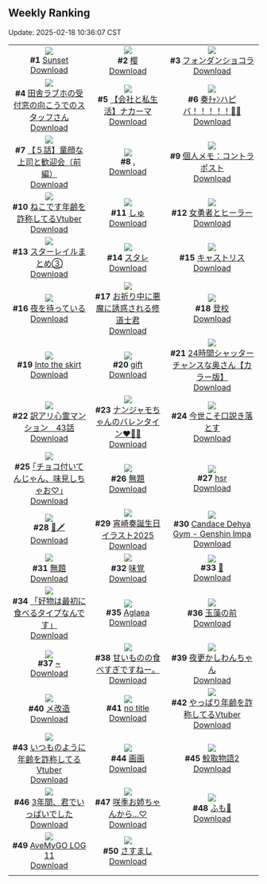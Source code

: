 ## Weekly Ranking
Update: 2025-02-18 10:36:07 CST

|      |      |      |
| :----: | :----: | :----: |
| ![](https://i.pixiv.re/c/240x480/img-master/img/2025/02/11/00/03/49/127109049_p0_master1200.jpg)<br>**#1** [Sunset](https://www.pixiv.net/artworks/127109049)<br>[Download](https://i.pixiv.re/img-original/img/2025/02/11/00/03/49/127109049_p0.jpg) | ![](https://i.pixiv.re/c/240x480/img-master/img/2025/02/11/00/19/28/127109700_p0_master1200.jpg)<br>**#2** [樱](https://www.pixiv.net/artworks/127109700)<br>[Download](https://i.pixiv.re/img-original/img/2025/02/11/00/19/28/127109700_p0.jpg) | ![](https://i.pixiv.re/c/240x480/img-master/img/2025/02/11/20/30/02/127135739_p0_master1200.jpg)<br>**#3** [フォンダンショコラ](https://www.pixiv.net/artworks/127135739)<br>[Download](https://i.pixiv.re/img-original/img/2025/02/11/20/30/02/127135739_p0.png) |
| ![](https://i.pixiv.re/c/240x480/img-master/img/2025/02/11/20/09/49/127135036_p0_master1200.jpg)<br>**#4** [田舎ラブホの受付窓の向こうでのスタッフさん](https://www.pixiv.net/artworks/127135036)<br>[Download](https://i.pixiv.re/img-original/img/2025/02/11/20/09/49/127135036_p0.jpg) | ![](https://i.pixiv.re/c/240x480/img-master/img/2025/02/11/12/00/20/127122096_p0_master1200.jpg)<br>**#5** [【会社と私生活】ナカーマ](https://www.pixiv.net/artworks/127122096)<br>[Download](https://i.pixiv.re/img-original/img/2025/02/11/12/00/20/127122096_p0.jpg) | ![](https://i.pixiv.re/c/240x480/img-master/img/2025/02/10/00/00/07/127076100_p0_master1200.jpg)<br>**#6** [奏ﾁｬﾝハピバ！！！！！🎂🎉](https://www.pixiv.net/artworks/127076100)<br>[Download](https://i.pixiv.re/img-original/img/2025/02/10/00/00/07/127076100_p0.jpg) |
| ![](https://i.pixiv.re/c/240x480/img-master/img/2025/02/11/00/22/49/127109805_p0_master1200.jpg)<br>**#7** [【５話】童顔な上司と歓迎会（前編）](https://www.pixiv.net/artworks/127109805)<br>[Download](https://i.pixiv.re/img-original/img/2025/02/11/00/22/49/127109805_p0.jpg) | ![](https://i.pixiv.re/c/240x480/img-master/img/2025/02/12/19/57/59/127166786_p0_master1200.jpg)<br>**#8** [.](https://www.pixiv.net/artworks/127166786)<br>[Download](https://i.pixiv.re/img-original/img/2025/02/12/19/57/59/127166786_p0.jpg) | ![](https://i.pixiv.re/c/240x480/img-master/img/2025/02/11/06/00/11/127115916_p0_master1200.jpg)<br>**#9** [個人メモ：コントラポスト](https://www.pixiv.net/artworks/127115916)<br>[Download](https://i.pixiv.re/img-original/img/2025/02/11/06/00/11/127115916_p0.jpg) |
| ![](https://i.pixiv.re/c/240x480/img-master/img/2025/02/11/21/26/59/127137872_p0_master1200.jpg)<br>**#10** [ねこです年齢を詐称してるVtuber](https://www.pixiv.net/artworks/127137872)<br>[Download](https://i.pixiv.re/img-original/img/2025/02/11/21/26/59/127137872_p0.png) | ![](https://i.pixiv.re/c/240x480/img-master/img/2025/02/10/02/39/25/127081176_p0_master1200.jpg)<br>**#11** [しゅ](https://www.pixiv.net/artworks/127081176)<br>[Download](https://i.pixiv.re/img-original/img/2025/02/10/02/39/25/127081176_p0.jpg) | ![](https://i.pixiv.re/c/240x480/img-master/img/2025/02/10/20/00/02/127099682_p0_master1200.jpg)<br>**#12** [女勇者とヒーラー](https://www.pixiv.net/artworks/127099682)<br>[Download](https://i.pixiv.re/img-original/img/2025/02/10/20/00/02/127099682_p0.jpg) |
| ![](https://i.pixiv.re/c/240x480/img-master/img/2025/02/11/20/51/41/127136453_p0_master1200.jpg)<br>**#13** [スターレイルまとめ③](https://www.pixiv.net/artworks/127136453)<br>[Download](https://i.pixiv.re/img-original/img/2025/02/11/20/51/41/127136453_p0.png) | ![](https://i.pixiv.re/c/240x480/img-master/img/2025/02/10/01/50/14/127080105_p0_master1200.jpg)<br>**#14** [スタレ](https://www.pixiv.net/artworks/127080105)<br>[Download](https://i.pixiv.re/img-original/img/2025/02/10/01/50/14/127080105_p0.jpg) | ![](https://i.pixiv.re/c/240x480/img-master/img/2025/02/12/00/00/17/127144091_p0_master1200.jpg)<br>**#15** [キャストリス](https://www.pixiv.net/artworks/127144091)<br>[Download](https://i.pixiv.re/img-original/img/2025/02/12/00/00/17/127144091_p0.jpg) |
| ![](https://i.pixiv.re/c/240x480/img-master/img/2025/02/12/07/30/05/127152605_p0_master1200.jpg)<br>**#16** [夜を待っている](https://www.pixiv.net/artworks/127152605)<br>[Download](https://i.pixiv.re/img-original/img/2025/02/12/07/30/05/127152605_p0.jpg) | ![](https://i.pixiv.re/c/240x480/img-master/img/2025/02/11/20/05/09/127134877_p0_master1200.jpg)<br>**#17** [お祈り中に悪魔に誘惑される修道士君](https://www.pixiv.net/artworks/127134877)<br>[Download](https://i.pixiv.re/img-original/img/2025/02/11/20/05/09/127134877_p0.jpg) | ![](https://i.pixiv.re/c/240x480/img-master/img/2025/02/11/00/01/27/127108834_p0_master1200.jpg)<br>**#18** [登校](https://www.pixiv.net/artworks/127108834)<br>[Download](https://i.pixiv.re/img-original/img/2025/02/11/00/01/27/127108834_p0.png) |
| ![](https://i.pixiv.re/c/240x480/img-master/img/2025/02/11/17/43/00/127130153_p0_master1200.jpg)<br>**#19** [Into the skirt](https://www.pixiv.net/artworks/127130153)<br>[Download](https://i.pixiv.re/img-original/img/2025/02/11/17/43/00/127130153_p0.jpg) | ![](https://i.pixiv.re/c/240x480/img-master/img/2025/02/11/18/40/17/127132079_p0_master1200.jpg)<br>**#20** [gift](https://www.pixiv.net/artworks/127132079)<br>[Download](https://i.pixiv.re/img-original/img/2025/02/11/18/40/17/127132079_p0.png) | ![](https://i.pixiv.re/c/240x480/img-master/img/2025/02/11/00/05/03/127109123_p0_master1200.jpg)<br>**#21** [24時間シャッターチャンスな奥さん【カラー版】](https://www.pixiv.net/artworks/127109123)<br>[Download](https://i.pixiv.re/img-original/img/2025/02/11/00/05/03/127109123_p0.jpg) |
| ![](https://i.pixiv.re/c/240x480/img-master/img/2025/02/11/17/15/06/127129389_p0_master1200.jpg)<br>**#22** [訳アリ心霊マンション　43話](https://www.pixiv.net/artworks/127129389)<br>[Download](https://i.pixiv.re/img-original/img/2025/02/11/17/15/06/127129389_p0.jpg) | ![](https://i.pixiv.re/c/240x480/img-master/img/2025/02/11/01/30/01/127111826_p0_master1200.jpg)<br>**#23** [ナンジャモちゃんのバレンタイン❤️🫶🍫](https://www.pixiv.net/artworks/127111826)<br>[Download](https://i.pixiv.re/img-original/img/2025/02/11/01/30/01/127111826_p0.jpg) | ![](https://i.pixiv.re/c/240x480/img-master/img/2025/02/11/00/02/38/127108952_p0_master1200.jpg)<br>**#24** [今世こそ口説き落とす](https://www.pixiv.net/artworks/127108952)<br>[Download](https://i.pixiv.re/img-original/img/2025/02/11/00/02/38/127108952_p0.png) |
| ![](https://i.pixiv.re/c/240x480/img-master/img/2025/02/10/17/10/55/127094739_p0_master1200.jpg)<br>**#25** [｢チョコ付いてんじゃん、味見しちゃお♡｣](https://www.pixiv.net/artworks/127094739)<br>[Download](https://i.pixiv.re/img-original/img/2025/02/10/17/10/55/127094739_p0.jpg) | ![](https://i.pixiv.re/c/240x480/img-master/img/2025/02/11/00/00/29/127108675_p0_master1200.jpg)<br>**#26** [無題](https://www.pixiv.net/artworks/127108675)<br>[Download](https://i.pixiv.re/img-original/img/2025/02/11/00/00/29/127108675_p0.jpg) | ![](https://i.pixiv.re/c/240x480/img-master/img/2025/02/11/00/38/20/127110358_p0_master1200.jpg)<br>**#27** [hsr](https://www.pixiv.net/artworks/127110358)<br>[Download](https://i.pixiv.re/img-original/img/2025/02/11/00/38/20/127110358_p0.png) |
| ![](https://i.pixiv.re/c/240x480/img-master/img/2025/02/10/01/33/58/127079686_p0_master1200.jpg)<br>**#28** [🥒🗡️](https://www.pixiv.net/artworks/127079686)<br>[Download](https://i.pixiv.re/img-original/img/2025/02/10/01/33/58/127079686_p0.jpg) | ![](https://i.pixiv.re/c/240x480/img-master/img/2025/02/10/02/28/08/127080961_p0_master1200.jpg)<br>**#29** [宵崎奏誕生日イラスト2025](https://www.pixiv.net/artworks/127080961)<br>[Download](https://i.pixiv.re/img-original/img/2025/02/10/02/28/08/127080961_p0.jpg) | ![](https://i.pixiv.re/c/240x480/img-master/img/2025/02/11/02/04/13/127112698_p0_master1200.jpg)<br>**#30** [Candace Dehya Gym - Genshin Impa](https://www.pixiv.net/artworks/127112698)<br>[Download](https://i.pixiv.re/img-original/img/2025/02/11/02/04/13/127112698_p0.png) |
| ![](https://i.pixiv.re/c/240x480/img-master/img/2025/02/11/20/54/48/127136570_p0_master1200.jpg)<br>**#31** [無題](https://www.pixiv.net/artworks/127136570)<br>[Download](https://i.pixiv.re/img-original/img/2025/02/11/20/54/48/127136570_p0.png) | ![](https://i.pixiv.re/c/240x480/img-master/img/2025/02/11/12/10/59/127122423_p0_master1200.jpg)<br>**#32** [味覚](https://www.pixiv.net/artworks/127122423)<br>[Download](https://i.pixiv.re/img-original/img/2025/02/11/12/10/59/127122423_p0.png) | ![](https://i.pixiv.re/c/240x480/img-master/img/2025/02/11/00/00/10/127108571_p0_master1200.jpg)<br>**#33** [💝](https://www.pixiv.net/artworks/127108571)<br>[Download](https://i.pixiv.re/img-original/img/2025/02/11/00/00/10/127108571_p0.png) |
| ![](https://i.pixiv.re/c/240x480/img-master/img/2025/02/11/02/28/26/127113236_p0_master1200.jpg)<br>**#34** [「好物は最初に食べるタイプなんです」](https://www.pixiv.net/artworks/127113236)<br>[Download](https://i.pixiv.re/img-original/img/2025/02/11/02/28/26/127113236_p0.png) | ![](https://i.pixiv.re/c/240x480/img-master/img/2025/02/10/00/00/40/127076258_p0_master1200.jpg)<br>**#35** [Aglaea](https://www.pixiv.net/artworks/127076258)<br>[Download](https://i.pixiv.re/img-original/img/2025/02/10/00/00/40/127076258_p0.jpg) | ![](https://i.pixiv.re/c/240x480/img-master/img/2025/02/11/09/32/31/127118787_p0_master1200.jpg)<br>**#36** [玉藻の前](https://www.pixiv.net/artworks/127118787)<br>[Download](https://i.pixiv.re/img-original/img/2025/02/11/09/32/31/127118787_p0.jpg) |
| ![](https://i.pixiv.re/c/240x480/img-master/img/2025/02/10/00/00/28/127076216_p0_master1200.jpg)<br>**#37** [~](https://www.pixiv.net/artworks/127076216)<br>[Download](https://i.pixiv.re/img-original/img/2025/02/10/00/00/28/127076216_p0.jpg) | ![](https://i.pixiv.re/c/240x480/img-master/img/2025/02/11/00/00/58/127108768_p0_master1200.jpg)<br>**#38** [甘いものの食べすぎですねー。](https://www.pixiv.net/artworks/127108768)<br>[Download](https://i.pixiv.re/img-original/img/2025/02/11/00/00/58/127108768_p0.jpg) | ![](https://i.pixiv.re/c/240x480/img-master/img/2025/02/11/12/51/25/127123304_p0_master1200.jpg)<br>**#39** [夜更かしわんちゃん](https://www.pixiv.net/artworks/127123304)<br>[Download](https://i.pixiv.re/img-original/img/2025/02/11/12/51/25/127123304_p0.png) |
| ![](https://i.pixiv.re/c/240x480/img-master/img/2025/02/11/22/24/37/127140247_p0_master1200.jpg)<br>**#40** [メ改造](https://www.pixiv.net/artworks/127140247)<br>[Download](https://i.pixiv.re/img-original/img/2025/02/11/22/24/37/127140247_p0.jpg) | ![](https://i.pixiv.re/c/240x480/img-master/img/2025/02/11/21/21/00/127137654_p0_master1200.jpg)<br>**#41** [no title](https://www.pixiv.net/artworks/127137654)<br>[Download](https://i.pixiv.re/img-original/img/2025/02/11/21/21/00/127137654_p0.jpg) | ![](https://i.pixiv.re/c/240x480/img-master/img/2025/02/10/21/03/13/127101992_p0_master1200.jpg)<br>**#42** [やっぱり年齢を詐称してるVtuber](https://www.pixiv.net/artworks/127101992)<br>[Download](https://i.pixiv.re/img-original/img/2025/02/10/21/03/13/127101992_p0.png) |
| ![](https://i.pixiv.re/c/240x480/img-master/img/2025/02/12/21/08/36/127169441_p0_master1200.jpg)<br>**#43** [いつものように年齢を詐称してるVtuber](https://www.pixiv.net/artworks/127169441)<br>[Download](https://i.pixiv.re/img-original/img/2025/02/12/21/08/36/127169441_p0.png) | ![](https://i.pixiv.re/c/240x480/img-master/img/2025/02/12/14/46/39/127159271_p0_master1200.jpg)<br>**#44** [画画](https://www.pixiv.net/artworks/127159271)<br>[Download](https://i.pixiv.re/img-original/img/2025/02/12/14/46/39/127159271_p0.jpg) | ![](https://i.pixiv.re/c/240x480/img-master/img/2025/02/11/00/04/12/127109072_p0_master1200.jpg)<br>**#45** [鮫取物語2](https://www.pixiv.net/artworks/127109072)<br>[Download](https://i.pixiv.re/img-original/img/2025/02/11/00/04/12/127109072_p0.jpg) |
| ![](https://i.pixiv.re/c/240x480/img-master/img/2025/02/11/10/55/20/127120649_p0_master1200.jpg)<br>**#46** [3年間、君でいっぱいでした](https://www.pixiv.net/artworks/127120649)<br>[Download](https://i.pixiv.re/img-original/img/2025/02/11/10/55/20/127120649_p0.jpg) | ![](https://i.pixiv.re/c/240x480/img-master/img/2025/02/10/18/00/13/127095923_p0_master1200.jpg)<br>**#47** [咲季お姉ちゃんから...♡](https://www.pixiv.net/artworks/127095923)<br>[Download](https://i.pixiv.re/img-original/img/2025/02/10/18/00/13/127095923_p0.jpg) | ![](https://i.pixiv.re/c/240x480/img-master/img/2025/02/11/01/28/29/127111791_p0_master1200.jpg)<br>**#48** [ふも💢](https://www.pixiv.net/artworks/127111791)<br>[Download](https://i.pixiv.re/img-original/img/2025/02/11/01/28/29/127111791_p0.jpg) |
| ![](https://i.pixiv.re/c/240x480/img-master/img/2025/02/11/22/01/28/127139317_p0_master1200.jpg)<br>**#49** [AveMyGO LOG 11](https://www.pixiv.net/artworks/127139317)<br>[Download](https://i.pixiv.re/img-original/img/2025/02/11/22/01/28/127139317_p0.png) | ![](https://i.pixiv.re/c/240x480/img-master/img/2025/02/12/02/00/34/127148184_p0_master1200.jpg)<br>**#50** [さすまし](https://www.pixiv.net/artworks/127148184)<br>[Download](https://i.pixiv.re/img-original/img/2025/02/12/02/00/34/127148184_p0.jpg) |
|      |
